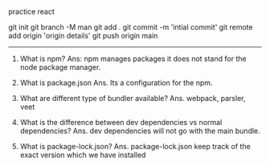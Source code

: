 practice react

git init
git branch -M man
git add .
git commit -m 'intial commit'
git remote add origin 'origin details'
git push origin main


-------------
1. What is npm?
Ans: npm manages packages it does not stand for the node package manager. 

2. What is package.json
Ans. Its a configuration for the npm.

3. What are different type of bundler available?
Ans. webpack, parsler, veet

4. What is the difference between dev dependencies vs normal dependencies?
Ans. dev dependencies will not go with the main bundle. 

5. What is package-lock.json?
Ans. package-lock.json keep track of the exact version which we have installed 

